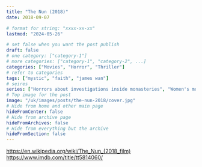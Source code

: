 ```yaml
---
title: "The Nun (2018)"
date: 2018-09-07

# format for string: "xxxx-xx-xx"
lastmod: "2024-05-26"

# set false when you want the post publish
draft: false
# one category: ["category-1"]
# more categories: ["category-1", "category-2", ...]
categories: ["Movies", "Horror", "Thriller"]
# refer to categories
tags: ["mystic", "faith", "james wan"]
# seires
series: ["Horrors about investigations inside monasteries", "Women's monasteries infiltrated by evil", "The Conjuring Universe"]
# Top image for the post
image: "/uk/images/posts/the-nun-2018/cover.jpg"
# Hide from home and other main page
hideFromCenter: false
# Hide from archive page
hideFromArchives: false
# Hide from everything but the archive
hideFromSection: false
---
```

https://en.wikipedia.org/wiki/The_Nun_(2018_film)
https://www.imdb.com/title/tt5814060/
<!--more-->